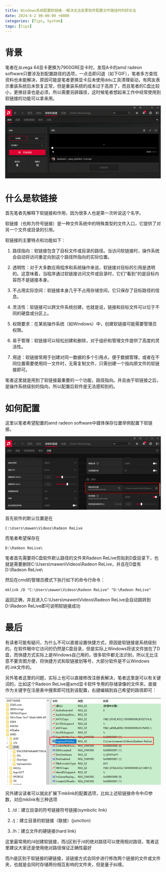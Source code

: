```yaml
---
title: Windows系统配置软链接--解决无法变更软件配置文件路径时的好办法
date: 2024-6-2 00:00:00 +0800
categories: [Tips, System]
tags: [tips]
---
```


# 背景

笔者在从vega 64显卡更换为7900GRE显卡时，发现A卡的amd radeon software只要涉及到配置路径的选项，一点击即闪退（如下GIF），笔者多方查找资料也未能解决，原因可能是笔者更换显卡后未使用ddu工具清理驱动，有网友表示重装系统后未恢复正常，但是重装系统的成本过于高昂了，而且笔者的C盘比较小，更换目录也是必须，所以需要另辟蹊径，这时候笔者想起来工作中经常使用到软链接的功能可以拿来用。

![GIF](/assets/image/2024/6/20240602014900.gif)

# 什么是软链接

首先笔者先解释下软链接和作用，因为很多人也是第一次听说这个名字。

软链接（也称为符号链接）是一种文件系统中的特殊类型的文件入口，它提供了对另一个文件或目录的引用。

软链接的主要特点和功能如下：

1. 路径指向：软链接包含了目标文件或目录的路径。当访问软链接时，操作系统会自动将访问重定向到这个路径所指向的实际位置。

2. 透明性：对于大多数应用程序和系统操作来说，软链接对目标的引用是透明的。这意味着，当程序通过软链接访问文件或目录时，它们“看到”的是目标内容而不是链接本身。

3. 不占用实际空间：软链接本身几乎不占用存储空间，它只保存了目标路径的信息。

4. 灵活性：软链接可以跨文件系统创建，也就是说，链接和目标文件可以位于不同的硬盘或分区上。

5. 权限要求：在某些操作系统（如Windows）中，创建软链接可能需要管理员权限。

6. 易于管理：软链接可以轻松创建和删除，对于组织和管理文件提供了高度的灵活性。

7. 用途：软链接常用于创建对同一数据的多个引用点，便于数据管理，或者在不同位置需要使用同一文件时，无需复制文件，只需创建一个指向原文件的软链接即可。

笔者这里就是用到了软链接最重要的一个功能，路径指向。并且由于软链接之后，是操作系统级别的指向，所以配置后软件是无法感知到的。

# 如何配置

这里以笔者希望配置的amd radeon software中媒体保存位置举例配置下软链接。

![截图](/assets/image/2024/6/20240603015601.png)

首先软件的默认位置是在

```
C:\Users\mawen\Videos\Radeon ReLive
```

而笔者希望保存在

```
D:\Radeon ReLive\
```

笔者首先需要将C盘软件默认路径的文件夹Radeon ReLive剪贴到D盘目录下，也就是需要删除C:\Users\mawen\Videos\Radeon ReLive，并且在D盘有D:\Radeon ReLive\

然后在cmd的管理员模式下执行如下的命令行命令：

```
mklink /D "C:\Users\mawen\Videos\Radeon ReLive" "D:\Radeon ReLive"
```

返回正确，并且进入C:\Users\mawen\Videos\Radeon ReLive会自动跳转到D:\Radeon ReLive即可说明软链接成功

# 最后

有读者可能有疑问，为什么不可以直接设置快捷方式，原因是软链接是系统级别的，在软件眼中它访问的仍然是C盘目录，但是实际上Windows将该文件放在了D盘，而快捷方式实际上是Windows自己用的，很多软件都无法识别，所以无比注意不要贪图方便，将快捷方式和软链接划等号，大部分软件是不认Windows的.ink文件的。

另外笔者这里的问题，实际上也可以直接修改注册表解决，笔者这里是可以有关键词的，比如这个Radeon ReLive是amd显卡软件专用的存储录像的文件夹，直接作为关键字在注册表中搜索即可找到该配置，右键编辑到自己希望的路径即可：

![截图](/assets/image/2024/6/20240603021225.png)

另外建议读者可以就此扩展下mklink的配置选项，比如上述软链接命令中/D参数，对应mklink有三种选项

1. /d：建立目录的符号链接符号链接(symbolic link)

2. /j：建立目录的软链接（联接）(junction)

3. /h：建立文件的硬链接(hard link)

这里最常用的/d创建软链接，而/j区别于/d的绝对路径可以使用相对路径，笔者这里建议大家还是使用绝对路径保证正确性最好

而/h是区别于软链接的硬链接，该链接方式会同步进行修改两个链接的文件或文件夹，也就是会同时存储两份相互影响的文件夹，但是量子纠缠。